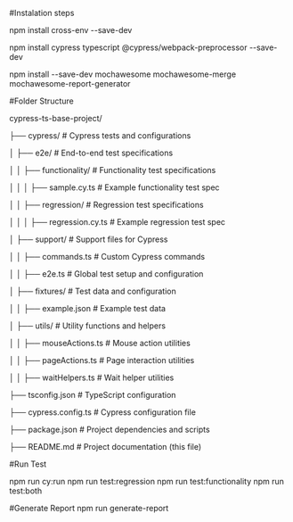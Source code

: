 #Instalation steps

npm install cross-env --save-dev

npm install cypress typescript @cypress/webpack-preprocessor --save-dev

npm install --save-dev mochawesome mochawesome-merge mochawesome-report-generator


#Folder Structure

cypress-ts-base-project/

├── cypress/                      # Cypress tests and configurations

│   ├── e2e/                      # End-to-end test specifications

│   │   ├── functionality/        # Functionality test specifications

│   │   │   ├── sample.cy.ts      # Example functionality test spec

│   │   ├── regression/           # Regression test specifications

│   │   │   ├── regression.cy.ts  # Example regression test spec

│   ├── support/                  # Support files for Cypress

│   │   ├── commands.ts           # Custom Cypress commands

│   │   ├── e2e.ts                # Global test setup and configuration

│   ├── fixtures/                 # Test data and configuration

│   │   ├── example.json          # Example test data

│   ├── utils/                    # Utility functions and helpers

│   │   ├── mouseActions.ts       # Mouse action utilities

│   │   ├── pageActions.ts        # Page interaction utilities

│   │   ├── waitHelpers.ts        # Wait helper utilities

├── tsconfig.json                 # TypeScript configuration

├── cypress.config.ts             # Cypress configuration file

├── package.json                  # Project dependencies and scripts

├── README.md                     # Project documentation (this file)



#Run Test

npm run cy:run
npm run test:regression
npm run test:functionality
npm run test:both


#Generate Report
npm run generate-report

